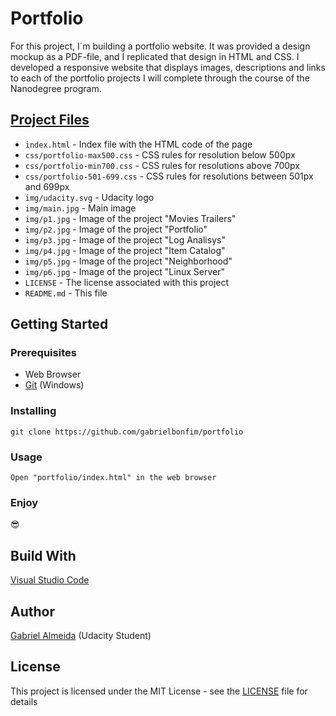 # Portfolio
For this project, I´m building a portfolio website. It was provided a design mockup as a PDF-file, and I replicated that design in HTML and CSS. I developed a responsive website that displays images, descriptions and links to each of the portfolio projects I will complete through the course of the Nanodegree program.

## [Project Files](https://github.com/gabrielbonfim/portfolio)
- `index.html` - Index file with the HTML code of the page
- `css/portfolio-max500.css` - CSS rules for resolution below 500px
- `css/portfolio-min700.css` - CSS rules for resolutions above 700px
- `css/portfolio-501-699.css` - CSS rules for resolutions between 501px and 699px
- `img/udacity.svg` - Udacity logo
- `img/main.jpg` - Main image
- `img/p1.jpg` - Image of the project "Movies Trailers"
- `img/p2.jpg` - Image of the project "Portfolio"
- `img/p3.jpg` - Image of the project "Log Analisys"
- `img/p4.jpg` - Image of the project "Item Catalog"
- `img/p5.jpg` - Image of the project "Neighborhood"
- `img/p6.jpg` - Image of the project "Linux Server"
- `LICENSE` - The license associated with this project
- `README.md` - This file

## Getting Started
### Prerequisites
- Web Browser
- [Git](https://gitforwindows.org/) (Windows)

### Installing
```
git clone https://github.com/gabrielbonfim/portfolio
```

### Usage
```
Open "portfolio/index.html" in the web browser
```
### Enjoy
&#128526;

## Build With
[Visual Studio Code](https://code.visualstudio.com/)

## Author
[Gabriel Almeida](https://www.linkedin.com/in/gabriel-bonfim-almeida/) (Udacity Student)

## License
This project is licensed under the MIT License - see the [LICENSE](https://github.com/gabrielbonfim/movie-trailer-website/blob/master/LICENSE) file for details